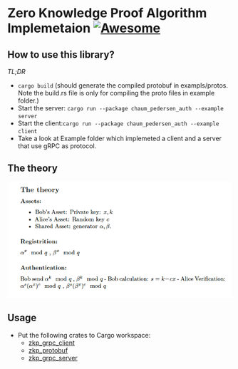 
# Zero Knowledge Proof Algorithm Implemetaion  [![Awesome](https://cdn.jsdelivr.net/gh/sindresorhus/awesome@d7305f38d29fed78fa85652e3a63e154dd8e8829/media/badge.svg)](https://github.com/sindresorhus/awesome#readme)
## How to use this library?
*TL;DR*

- ```cargo build```  (should generate the compiled protobuf in exampls/protos.  Note the build.rs file is only for compiling the proto files in example folder.)
- Start the server: ```cargo run --package chaum_pedersen_auth --example server```
- Start the client:```cargo run --package chaum_pedersen_auth --example client```
- Take a look at Example folder which implemeted a client and a server that use gRPC as protocol.

## The theory
![theory.png](https://raw.githubusercontent.com/Guo-astro/chaum_pedersen_auth/main/docs/theory.png)
## Usage
- Put the following crates to Cargo workspace:
    - [zkp_grpc_client](https://crates.io/crates/zkp_grpc_client)
    - [zkp_protobuf](https://crates.io/crates/zkp_protobuf)
    - [zkp_grpc_server](https://crates.io/crates/zkp_grpc_server)
